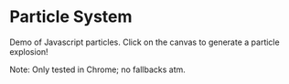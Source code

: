 Particle System
===============

Demo of Javascript particles. Click on the canvas to generate a particle explosion!

Note: Only tested in Chrome; no fallbacks atm.
